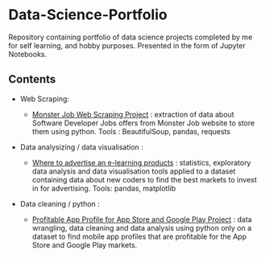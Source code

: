 # Data-Science-Portfolio

Repository containing portfolio of data science projects completed by me for self learning, and hobby purposes. Presented in the form of Jupyter Notebooks.


## Contents

* Web Scraping:
	* [Monster Job Web Scraping Project](https://github.com/sojip/Data-Science-Portfolio/blob/master/Monster%20Job%20Web%20Scraping/Project_Web_Scraper_Software_Jobs.ipynb) : extraction of data about Software Developer Jobs offers from Monster Job website to store them using python.
Tools : BeautifulSoup, pandas, requests

* Data analysizing / data visualisation :
	* [Where to advertise an e-learning products](https://github.com/sojip/Data-Science-Portfolio/blob/master/Advertise_e-learning_Products/Project%20_Where_to_Advertise_an_E-learning_Product.ipynb) :  statistics, exploratory data analysis and data visualisation tools applied to a dataset containing data about new coders to find the best markets to invest in for advertising.
Tools: pandas, matplotlib

* Data cleaning / python :
	* [Profitable App Profile for App Store and Google Play Project](https://github.com/sojip/Data-Science-Portfolio/blob/master/Profitable%20App%20Profile%20for%20App%20Store%20and%20Google%20Play/Project_Profitable_App_Profile.ipynb) : data wrangling, data cleaning and data analysis using python only on a dataset to find mobile app profiles that are profitable for the App Store and Google Play markets.

